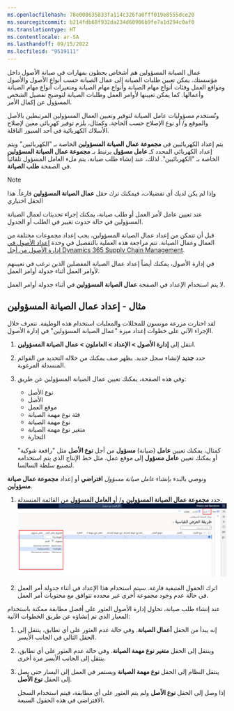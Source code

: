 ```yaml
---
ms.openlocfilehash: 78e008635833fa114c326fa0fff019e8555dce20
ms.sourcegitcommit: b214fdb68f932da234d60906b9fe7a1d294c0af0
ms.translationtype: HT
ms.contentlocale: ar-SA
ms.lasthandoff: 09/15/2022
ms.locfileid: "9519111"
---
```

عمال الصيانة المسؤولين هم أشخاص يحظون بمهارات في صيانة الأصول داخل مؤسستك. يمكن تعيين طلبات الصيانة إلى عمال الصيانة حسب أنواع الأصول والأصول ومواقع العمل وفئات أنواع مهام الصيانة وأنواع مهام الصيانة ومتغيرات أنواع مهام الصيانة وأعمالها. كما يمكن تعيينها لأوامر العمل وطلبات الصيانة لتوضيح تفضيل الشخص المسؤول عن إكمال الأمر. 

وتُستخدم مسؤوليات عامل الصيانة لتوفير وتعيين العمال المسؤولين المرتبطين بالأصل والموقع و/ أو نوع الإصلاح حسب الحاجة. وكمثال، يلزم توفير كهربائي معين لإصلاح ‏‫الأسلاك الكهربائية‬ في أحد السيور الناقلة. 

يتم إعداد الكهربائيين في **مجموعة عمال الصيانة المسؤولين** الخاصة بـ "الكهربائيين" ويتم إعداد الكهربائي المحدد كـ **عامل مسؤول** يرتبط بـ **مجموعة عمال الصيانة المسؤولين** الخاصة بـ "الكهربائيين". لذلك، عند إنشاء طلب صيانة، يتم ملء العامل المسؤول تلقائياً في الصفحة **طلب الصيانة**.

> [!NOTE]
> وإذا لم يكن لديك أي تفضيلات، فيمكنك ترك حقل **عمال الصيانة المسؤولين** فارغاً. هذا الحقل اختياري


عند تعيين عامل لأمر العمل أو طلب صيانة، يمكنك إجراء تحديثات لعمال الصيانة المسؤولين في حالة حدوث تغيير في الطلب أو الجدول.

قبل أن تتمكن من إعداد عمال الصيانة المسؤولين، يجب إعداد مجموعات مختلفة من العمال وعمال الصيانة. تتم مراجعة هذه العملية بالتفصيل في وحدة [إعداد الأصول في إدارة الأصول من أجل Dynamics 365 Supply Chain Management](/training/modules/setup-assets-asset-management/?azure-portal=true). 

في إدارة الأصول، يمكنك أيضاً إعداد عمال الصيانة المفضلين الذين ترغب في تعيينهم لأوامر العمل أثناء جدولة أوامر العمل.

لا يتم استخدام الإعداد في الصفحة **عمال الصيانة المسؤولين** في أثناء جدولة أوامر العمل.


## <a name="example---set-up-responsible-maintenance-workers"></a>مثال - إعداد عمال الصيانة المسؤولين
لقد اختارت مزرعة مونسون للمخللات والمعلبات استخدام هذه الوظيفة. تتعرف خلال الإجراء الآتي على خطوات إعداد ميزة "عمال الصيانة المسؤولين" في إدارة الأصول.

1.  انتقل إلى **إدارة الأصول > الإعداد > العاملون > عمال الصيانة المسؤولين**.
2.  حدد **جديد** لإنشاء سجل جديد. يظهر صف يمكنك من خلاله التحديد من القوائم المنسدلة المرغوبة.
3.  وفي هذه الصفحة، يمكنك تعيين عمال الصيانة المسؤولين عن طريق: 
    - نوع الأصل
    - الأصل
    - موقع العمل
    - فئة نوع مهمة الصيانة
    - نوع مهمة الصيانة
    - متغير نوع مهمة الصيانة
    - التجارة

    كمثال، يمكنك تعيين **عامل** (صيانة) **مسؤول** من أجل **نوع الأصل** مثل "رافعة شوكية" أو يمكنك تعيين **عامل مسؤول** إلى موقع عمل، مثل خط الإنتاج الذي يتم استخدامه لتصنيع سلطة السالسا. 

ونوصي بالبدء بإنشاء *عامل صيانة مسؤول* **افتراضي** أو إعداد **مجموعة عمال صيانة مسؤولين**. 

1. حدد **مجموعة عمال الصيانة المسؤولين** و/ أو **العامل المسؤول** من القائمة المنسدلة. 
    [![مجموعة عمال الصيانة المسؤولين الجدد](../media/responsible-maintenance-workers-ssm.png)](../media/responsible-maintenance-workers-ssm.png#lightbox)
    
2. اترك الحقول المتبقية فارغة. 
    سيتم استخدام هذا الإعداد في أثناء جدولة أمر العمل في حالة عدم وجود مجموعة أخرى غير محدده تتوافق مع محتويات أمر العمل.

    
عند إنشاء طلب صيانة، تحاول إدارة الأصول العثور على أفضل مطابقة ممكنة باستخدام المعيار الذي تم إنشاؤه عن طريق الخطوات الآتية:

1.  إنه يبدأ من الحقل **أعمال الصيانة**. وفي حالة عدم العثور على أي تطابق، ينتقل إلى الحقل التالي في الجانب الأيسر.
2.  وينتقل إلى الحقل **متغير نوع مهمة الصيانة**. وفي حالة عدم العثور على أي تطابق، ينتقل إلى الجانب الأيسر مرة أخرى.
3.  ينتقل النظام إلى الحقل **نوع مهمة الصيانة** ويستمر في العمل إلى اليسار حتى يصل إلى الحقل **نوع الأصل**. 

    إذا وصل إلى الحقل **نوع الأصل** ولم يتم العثور على أي مطابقة، فيتم استخدام السجل الافتراضي في هذه الحقول السبعة.
